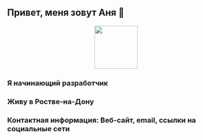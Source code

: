 ## Привет, меня зовут Аня 👋

<div id="header" align="center">
  <img src="[https://media.giphy.com/media/M9gbBd9nbDrOTu1Mqx/giphy.gif](https://media2.giphy.com/media/v1.Y2lkPTc5MGI3NjExcm5hd3htNnpvYmY0NGtzN3luYmRoaGpkMTRlMW45ZGRqZXpzMzc3YSZlcD12MV9pbnRlcm5hbF9naWZfYnlfaWQmY3Q9Zw/l3vRfNA1p0rvhMSvS/200.webp)" width="100"/>
</div>

### Я начинающий разработчик
### Живу в Ростве-на-Дону
### Контактная информация: Веб-сайт, email, ссылки на социальные сети
